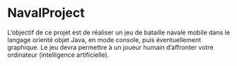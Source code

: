 # NavalProject
L’objectif de ce projet est de réaliser un jeu de bataille navale mobile dans le langage orienté objet Java, en mode console, puis éventuellement graphique. Le jeu devra permettre à un joueur humain d’affronter votre ordinateur (intelligence artificielle).
